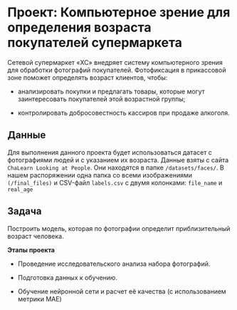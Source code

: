 # Проект: Компьютерное зрение для определения возраста покупателей супермаркета

   Сетевой супермаркет «ХС» внедряет систему компьютерного зрения для обработки фотографий покупателей. Фотофиксация в прикассовой зоне поможет определять возраст клиентов, чтобы:

- анализировать покупки и предлагать товары, которые могут заинтересовать покупателей этой возрастной группы;

- контролировать добросовестность кассиров при продаже алкоголя.
## Данные

Для выполнения данного проекта будет использоваться датасет с фотографиями людей и с указанием их возраста.
Данные взяты с сайта `ChaLearn Looking at People`. Они находятся в папке `/datasets/faces/`.
В нашем распоряжении одна папка со всеми изображениями `(/final_files)` и CSV-файл `labels.csv` с двумя колонками: `file_name` и `real_age`

## Задача
Построить модель, которая по фотографии определит приблизительный возраст человека.

**Этапы проекта**

- Проведение исследовательского анализа набора фотографий.

- Подготовка данных к обучению.

- Обучение нейронной сети и расчет её качества (с использованием метрики MAE)



